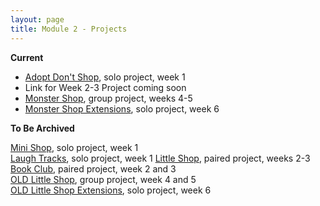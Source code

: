 ```yaml
---
layout: page
title: Module 2 - Projects
---
```

**Current**

* [Adopt Don't Shop](https://github.com/turingschool-examples/adopt_dont_shop), solo project, week 1  
* Link for Week 2-3 Project coming soon
* [Monster Shop](https://github.com/turingschool-examples/monster_shop_1906), group project, weeks 4-5
* [Monster Shop Extensions](https://github.com/turingschool-examples/monster_shop_final), solo project, week 6

**To Be Archived**

[Mini Shop](https://github.com/turingschool-examples/mini_shop), solo project, week 1  
[Laugh Tracks](https://github.com/turingschool-projects/laugh_tracks), solo project, week 1 
[Little Shop](https://github.com/turingschool-examples/little_shop_1906), paired project, weeks 2-3 
[Book Club](https://github.com/turingschool-projects/BookClub), paired project, week 2 and 3  
[OLD Little Shop](https://github.com/turingschool-projects/little_shop_v2), group project, week 4 and 5  
[OLD Little Shop Extensions](https://github.com/turingschool-projects/little_shop_v2/blob/master/solo-project-extensions.md), solo project, week 6
